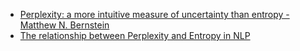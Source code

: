 - [Perplexity: a more intuitive measure of uncertainty than entropy - Matthew N. Bernstein](https://mbernste.github.io/posts/perplexity/)
- [The relationship between Perplexity and Entropy in NLP](https://scribe.citizen4.eu/the-relationship-between-perplexity-and-entropy-in-nlp-f81888775ccc)